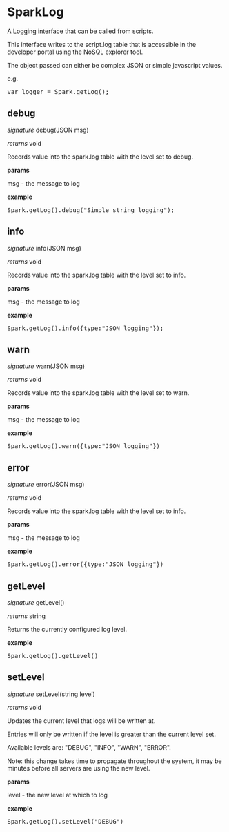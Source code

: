 # SparkLog

A Logging interface that can be called from scripts.

This interface writes to the script.log table that is accessible in the developer portal using the NoSQL explorer tool.

The object passed can either be complex JSON or simple javascript values.

e.g.

<pre rel="highlighter" code-brush="js" contenteditable="false">var logger = Spark.getLog();</pre>



## debug

_signature_ debug(JSON msg)</p>

_returns_ void</p>

Records value into the spark.log table with the level set to debug.

<b>params</b>

msg - the message to log

<b>example</b>

<pre rel="highlighter" code-brush="js" contenteditable="false">Spark.getLog().debug("Simple string logging");</pre>


## info

_signature_ info(JSON msg)</p>

_returns_ void</p>

Records value into the spark.log table with the level set to info.

<b>params</b>

msg - the message to log

<b>example</b>

<pre rel="highlighter" code-brush="js" contenteditable="false">Spark.getLog().info({type:"JSON logging"});</pre>


## warn

_signature_ warn(JSON msg)</p>

_returns_ void</p>

Records value into the spark.log table with the level set to warn.

<b>params</b>

msg - the message to log

<b>example</b>

<pre rel="highlighter" code-brush="js" contenteditable="false">Spark.getLog().warn({type:"JSON logging"})</pre>


## error

_signature_ error(JSON msg)</p>

_returns_ void</p>

Records value into the spark.log table with the level set to info.

<b>params</b>

msg - the message to log

<b>example</b>

<pre rel="highlighter" code-brush="js" contenteditable="false">Spark.getLog().error({type:"JSON logging"})</pre>


## getLevel

_signature_ getLevel()</p>

_returns_ string</p>

Returns the currently configured log level.

<b>example</b>

<pre rel="highlighter" code-brush="js" contenteditable="false">Spark.getLog().getLevel()</pre>


## setLevel

_signature_ setLevel(string level)</p>

_returns_ void</p>

Updates the current level that logs will be written at.

Entries will only be written if the level is greater than the current level set.

Available levels are: "DEBUG", "INFO", "WARN", "ERROR".

Note: this change takes time to propagate throughout the system, it may be minutes before all servers are using the new level.

<b>params</b>

level - the new level at which to log

<b>example</b>

<pre rel="highlighter" code-brush="js" contenteditable="false">Spark.getLog().setLevel("DEBUG")</pre>


